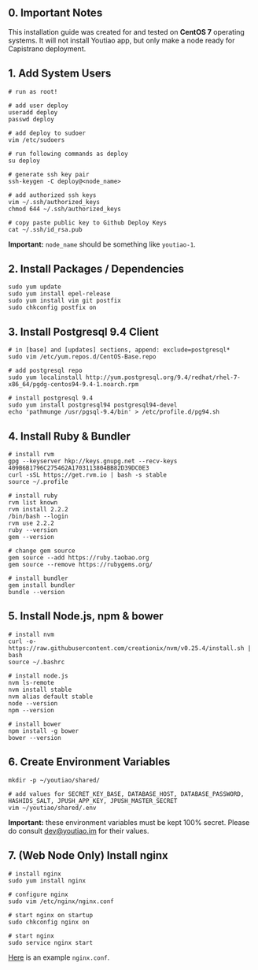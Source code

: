 ## 0. Important Notes

This installation guide was created for and tested on **CentOS 7** operating systems. It will not install Youtiao app, but only make a node ready for Capistrano deployment.


## 1. Add System Users

```shell
# run as root!

# add user deploy
useradd deploy
passwd deploy

# add deploy to sudoer
vim /etc/sudoers

# run following commands as deploy
su deploy

# generate ssh key pair
ssh-keygen -C deploy@<node_name>

# add authorized ssh keys
vim ~/.ssh/authorized_keys
chmod 644 ~/.ssh/authorized_keys

# copy paste public key to Github Deploy Keys
cat ~/.ssh/id_rsa.pub
```

**Important:** `node_name` should be something like `youtiao-1`.


## 2. Install Packages / Dependencies

```shell
sudo yum update
sudo yum install epel-release
sudo yum install vim git postfix
sudo chkconfig postfix on
```


## 3. Install Postgresql 9.4 Client

```shell
# in [base] and [updates] sections, append: exclude=postgresql*
sudo vim /etc/yum.repos.d/CentOS-Base.repo

# add postgresql repo
sudo yum localinstall http://yum.postgresql.org/9.4/redhat/rhel-7-x86_64/pgdg-centos94-9.4-1.noarch.rpm

# install postgresql 9.4
sudo yum install postgresql94 postgresql94-devel
echo 'pathmunge /usr/pgsql-9.4/bin' > /etc/profile.d/pg94.sh
```


## 4. Install Ruby & Bundler

```shell
# install rvm
gpg --keyserver hkp://keys.gnupg.net --recv-keys 409B6B1796C275462A1703113804BB82D39DC0E3
curl -sSL https://get.rvm.io | bash -s stable
source ~/.profile

# install ruby
rvm list known
rvm install 2.2.2
/bin/bash --login
rvm use 2.2.2
ruby --version
gem --version

# change gem source
gem source --add https://ruby.taobao.org
gem source --remove https://rubygems.org/

# install bundler
gem install bundler
bundle --version
```


## 5. Install Node.js, npm & bower

```shell
# install nvm
curl -o- https://raw.githubusercontent.com/creationix/nvm/v0.25.4/install.sh | bash
source ~/.bashrc

# install node.js
nvm ls-remote
nvm install stable
nvm alias default stable
node --version
npm --version

# install bower
npm install -g bower
bower --version
```


## 6. Create Environment Variables

```shell
mkdir -p ~/youtiao/shared/

# add values for SECRET_KEY_BASE, DATABASE_HOST, DATABASE_PASSWORD, HASHIDS_SALT, JPUSH_APP_KEY, JPUSH_MASTER_SECRET
vim ~/youtiao/shared/.env
```

**Important:** these environment variables must be kept 100% secret. Please do consult dev@youtiao.im for their values.


## 7. (Web Node Only) Install nginx

```shell
# install nginx
sudo yum install nginx

# configure nginx
sudo vim /etc/nginx/nginx.conf

# start nginx on startup
sudo chkconfig nginx on

# start nginx
sudo service nginx start
```

[Here](nginx.conf) is an example `nginx.conf`.
